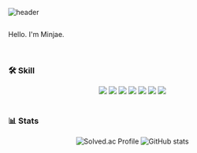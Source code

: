 ![header](https://capsule-render.vercel.app/api?type=speech&color=auto&height=120&section=header&text=seomj's+Github+👋%&fontSize=50)

<div style="display:flex; flex-direction:row;">
  <p>
    Hello. I'm Minjae.
  </p>
  <!--
  <b>
    DevOps | Cloud Devloper
  </b>
  -->
</div><br>

### 🛠 Skill
  <div align="center">
    <img src="https://img.shields.io/badge/Python-3776AB?logo=python&logoColor=white">
    <img src="https://img.shields.io/badge/Java-ED8B00?logo=openjdk&logoColor=white">
    <img src="https://img.shields.io/badge/Shell_Script-121011?logo=gnu-bash&logoColor=white">
    <img src="https://img.shields.io/badge/docker-%230db7ed.svg?logo=docker&logoColor=white">
    <img src="https://img.shields.io/badge/kubernetes-%23326ce5.svg?logo=kubernetes&logoColor=white">
    <img src="https://img.shields.io/badge/Amazon_AWS-FF9900?logo=amazonaws&logoColor=white">
    <img src="https://img.shields.io/badge/Linux-FCC624?&logo=linux&logoColor=white">
  </div><br>


### 📊 **Stats**

<div align="center">

![Solved.ac Profile](http://mazassumnida.wtf/api/v2/generate_badge?boj=smj100394)
![GitHub stats](https://github-readme-stats.vercel.app/api?username=seomj&show_icons=true&theme=default&hide_border=true)

</div>



<!--
**seomj/seomj** is a ✨ _special_ ✨ repository because its `README.md` (this file) appears on your GitHub profile.

Here are some ideas to get you started:

- 🔭 I’m currently working on ...
- 🌱 I’m currently learning ...
- 👯 I’m looking to collaborate on ...
- 🤔 I’m looking for help with ...
- 💬 Ask me about ...
- 📫 How to reach me: ...
- 😄 Pronouns: ...
- ⚡ Fun fact: ...
-->
